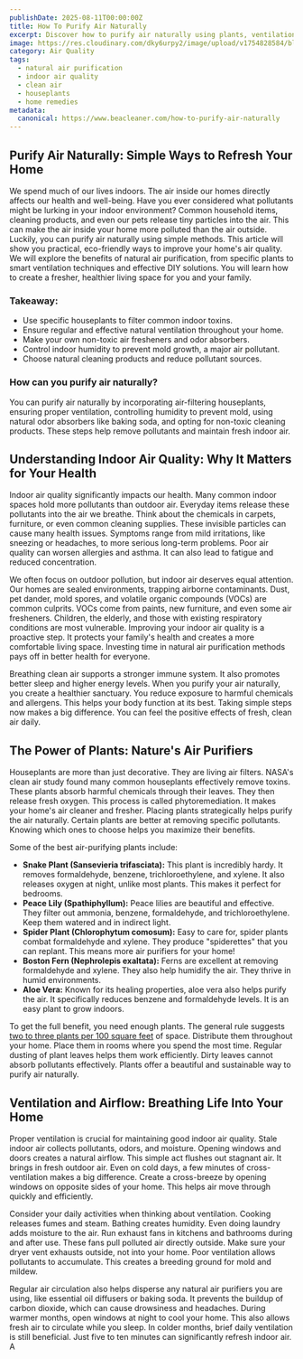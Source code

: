 ```yaml
---
publishDate: 2025-08-11T00:00:00Z
title: How To Purify Air Naturally
excerpt: Discover how to purify air naturally using plants, ventilation, and DIY methods. Improve your indoor air quality and breathe easier at home.
image: https://res.cloudinary.com/dky6urpy2/image/upload/v1754828584/blog_image_1754828584_gphesa.webp
category: Air Quality
tags:
  - natural air purification
  - indoor air quality
  - clean air
  - houseplants
  - home remedies
metadata:
  canonical: https://www.beacleaner.com/how-to-purify-air-naturally
---
```


## Purify Air Naturally: Simple Ways to Refresh Your Home

We spend much of our lives indoors. The air inside our homes directly affects our health and well-being. Have you ever considered what pollutants might be lurking in your indoor environment? Common household items, cleaning products, and even our pets release tiny particles into the air. This can make the air inside your home more polluted than the air outside. Luckily, you can purify air naturally using simple methods. This article will show you practical, eco-friendly ways to improve your home's air quality. We will explore the benefits of natural air purification, from specific plants to smart ventilation techniques and effective DIY solutions. You will learn how to create a fresher, healthier living space for you and your family.

### Takeaway:
*   Use specific houseplants to filter common indoor toxins.
*   Ensure regular and effective natural ventilation throughout your home.
*   Make your own non-toxic air fresheners and odor absorbers.
*   Control indoor humidity to prevent mold growth, a major air pollutant.
*   Choose natural cleaning products and reduce pollutant sources.

### How can you purify air naturally?

You can purify air naturally by incorporating air-filtering houseplants, ensuring proper ventilation, controlling humidity to prevent mold, using natural odor absorbers like baking soda, and opting for non-toxic cleaning products. These steps help remove pollutants and maintain fresh indoor air.

## Understanding Indoor Air Quality: Why It Matters for Your Health

Indoor air quality significantly impacts our health. Many common indoor spaces hold more pollutants than outdoor air. Everyday items release these pollutants into the air we breathe. Think about the chemicals in carpets, furniture, or even common cleaning supplies. These invisible particles can cause many health issues. Symptoms range from mild irritations, like sneezing or headaches, to more serious long-term problems. Poor air quality can worsen allergies and asthma. It can also lead to fatigue and reduced concentration.

We often focus on outdoor pollution, but indoor air deserves equal attention. Our homes are sealed environments, trapping airborne contaminants. Dust, pet dander, mold spores, and volatile organic compounds (VOCs) are common culprits. VOCs come from paints, new furniture, and even some air fresheners. Children, the elderly, and those with existing respiratory conditions are most vulnerable. Improving your indoor air quality is a proactive step. It protects your family's health and creates a more comfortable living space. Investing time in natural air purification methods pays off in better health for everyone.

Breathing clean air supports a stronger immune system. It also promotes better sleep and higher energy levels. When you purify your air naturally, you create a healthier sanctuary. You reduce exposure to harmful chemicals and allergens. This helps your body function at its best. Taking simple steps now makes a big difference. You can feel the positive effects of fresh, clean air daily.

## The Power of Plants: Nature's Air Purifiers

Houseplants are more than just decorative. They are living air filters. NASA's clean air study found many common houseplants effectively remove toxins. These plants absorb harmful chemicals through their leaves. They then release fresh oxygen. This process is called phytoremediation. It makes your home's air cleaner and fresher. Placing plants strategically helps purify the air naturally. Certain plants are better at removing specific pollutants. Knowing which ones to choose helps you maximize their benefits.

Some of the best air-purifying plants include:

*   **Snake Plant (Sansevieria trifasciata):** This plant is incredibly hardy. It removes formaldehyde, benzene, trichloroethylene, and xylene. It also releases oxygen at night, unlike most plants. This makes it perfect for bedrooms.
*   **Peace Lily (Spathiphyllum):** Peace lilies are beautiful and effective. They filter out ammonia, benzene, formaldehyde, and trichloroethylene. Keep them watered and in indirect light.
*   **Spider Plant (Chlorophytum comosum):** Easy to care for, spider plants combat formaldehyde and xylene. They produce "spiderettes" that you can replant. This means more air purifiers for your home!
*   **Boston Fern (Nephrolepis exaltata):** Ferns are excellent at removing formaldehyde and xylene. They also help humidify the air. They thrive in humid environments.
*   **Aloe Vera:** Known for its healing properties, aloe vera also helps purify the air. It specifically reduces benzene and formaldehyde levels. It is an easy plant to grow indoors.

To get the full benefit, you need enough plants. The general rule suggests [two to three plants per 100 square feet](https://beacleaner.com/how-many-plants-to-purify-air) of space. Distribute them throughout your home. Place them in rooms where you spend the most time. Regular dusting of plant leaves helps them work efficiently. Dirty leaves cannot absorb pollutants effectively. Plants offer a beautiful and sustainable way to purify air naturally.

## Ventilation and Airflow: Breathing Life Into Your Home

Proper ventilation is crucial for maintaining good indoor air quality. Stale indoor air collects pollutants, odors, and moisture. Opening windows and doors creates a natural airflow. This simple act flushes out stagnant air. It brings in fresh outdoor air. Even on cold days, a few minutes of cross-ventilation makes a big difference. Create a cross-breeze by opening windows on opposite sides of your home. This helps air move through quickly and efficiently.

Consider your daily activities when thinking about ventilation. Cooking releases fumes and steam. Bathing creates humidity. Even doing laundry adds moisture to the air. Run exhaust fans in kitchens and bathrooms during and after use. These fans pull polluted air directly outside. Make sure your dryer vent exhausts outside, not into your home. Poor ventilation allows pollutants to accumulate. This creates a breeding ground for mold and mildew.

Regular air circulation also helps disperse any natural air purifiers you are using, like essential oil diffusers or baking soda. It prevents the buildup of carbon dioxide, which can cause drowsiness and headaches. During warmer months, open windows at night to cool your home. This also allows fresh air to circulate while you sleep. In colder months, brief daily ventilation is still beneficial. Just five to ten minutes can significantly refresh indoor air. A